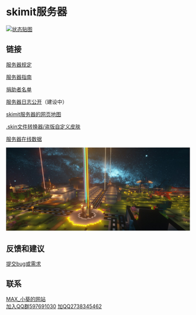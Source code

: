 <style>
      #banner {
        background-image: url(https://skimit.cn/images/banner.jpg);
        background-repeat: no-repeat;
        background-size: cover;
        background-blend-mode: darken;
        background-position: center center;
      }
    </style>
# skimit服务器
[![状态贴图](https://tietu.mclists.cn/banner/skimit.cn_25565.jpg)](https://mc.iroselle.com/server/207/data)  

## 链接
[服务器规定](./rules/#skimit服务器规定)  
  
[服务器指南](./guide/#skimit服务器指南)  
  
[捐助者名单](./donators/#skimit服务器捐助者名单)  
  
[服务器日志公开](./logs/#skimit服务器日志公开)（建设中）
  
[skimit服务器的网页地图](/map/#skimit服务器卫星地图索引)
  
[.skin文件转换器/盗版自定义皮肤](./Skinfile-Generator)  
  
[服务器在线数据](https://mc.iroselle.com/server/207/data)  
  
![展示图，挂了请告知](images/banner.jpg)  
## 反馈和建议
[提交bug或需求](https://github.com/skimitmc/skimit.cn/issues)  
## 联系
[MAX_小葵的网站](https://MAX-XiaoKui.github.io)  
[加入QQ群597691030](https://jq.qq.com/?_wv=1027&k=5GAlEKg)
[加QQ2738345462](http://wpa.qq.com/msgrd?v=3&uin=2738345462&site=qq&menu=yes)
